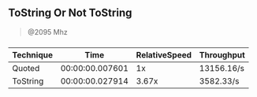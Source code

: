 
ToString Or Not ToString
------------------------
> @2095 Mhz


### 


|Technique|Time           |RelativeSpeed|Throughput|
|---------|---------------|-------------|----------|
|Quoted   |00:00:00.007601|1x           |13156.16/s|
|ToString |00:00:00.027914|3.67x        |3582.33/s |




